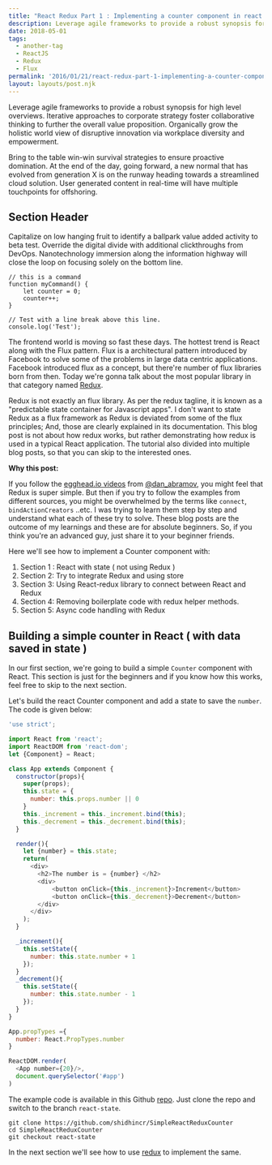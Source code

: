 ```yaml
---
title: "React Redux Part 1 : Implementing a counter component in react by using state"
description: Leverage agile frameworks to provide a robust synopsis for high level overviews. Iterative approaches to corporate strategy foster collaborative thinking to further the overall value proposition. Organically grow the holistic world view of disruptive innovation via workplace diversity and empowerment.
date: 2018-05-01
tags:
  - another-tag
  - ReactJS
  - Redux
  - Flux
permalink: '2016/01/21/react-redux-part-1-implementing-a-counter-component-in-react-by-using-state/'
layout: layouts/post.njk
---
```

Leverage agile frameworks to provide a robust synopsis for high level overviews. Iterative approaches to corporate strategy foster collaborative thinking to further the overall value proposition. Organically grow the holistic world view of disruptive innovation via workplace diversity and empowerment.
<!-- more -->
Bring to the table win-win survival strategies to ensure proactive domination. At the end of the day, going forward, a new normal that has evolved from generation X is on the runway heading towards a streamlined cloud solution. User generated content in real-time will have multiple touchpoints for offshoring.

## Section Header

Capitalize on low hanging fruit to identify a ballpark value added activity to beta test. Override the digital divide with additional clickthroughs from DevOps. Nanotechnology immersion along the information highway will close the loop on focusing solely on the bottom line.

``` text/2-3
// this is a command
function myCommand() {
	let counter = 0;
	counter++;
}

// Test with a line break above this line.
console.log('Test');
```

The frontend world is moving so fast these days. The hottest trend is React along with the Flux pattern. Flux is a architectural pattern introduced by Facebook to solve some of the problems in large data centric applications. Facebook introduced flux as a concept, but there're number of flux libraries born from then. Today we're gonna talk about the most popular library in that category named [Redux](http://redux.js.org/).

<!-- more -->

Redux is not exactly an flux library. As per the redux tagline, it is known as a "predictable state container for Javascript apps". I don't want to state Redux as a flux framework as Redux is deviated from some of the flux principles; And, those are clearly explained in its documentation. This blog post is not about how redux works, but rather demonstrating how redux is used in a typical React application. The tutorial also divided into multiple blog posts, so that you can skip to the interested ones.

**Why this post:**

If you follow the [egghead.io videos](https://egghead.io/series/getting-started-with-redux) from [@dan_abramov](https://twitter.com/dan_abramov), you might feel that Redux is super simple. But then if you try to follow the examples from different sources, you might be overwhelmed by the terms like `connect`, `bindActionCreators` ..etc. I was trying to learn them step by step and understand what each of these try to solve. These blog posts are the outcome of my learnings and these are for absolute beginners. So, if you think you're an advanced guy, just share it to your beginner friends.

Here we'll see how to implement a Counter component with:

1. Section 1 : React with state ( not using Redux )
2. Section 2: Try to integrate Redux and using store
3. Section 3: Using React-redux library to connect between React and Redux
4. Section 4: Removing boilerplate code with redux helper methods.
5. Section 5: Async code handling with Redux

## Building a simple counter in React ( with data saved in state )

In our first section, we're going to build a simple `Counter` component with React. This section is just for the beginners and if you know how this works, feel free to skip to the next section.

Let's build the react Counter component and add a state to save the `number`. The code is given below:

```js
'use strict';

import React from 'react';
import ReactDOM from 'react-dom';
let {Component} = React;

class App extends Component {
  constructor(props){
    super(props);
    this.state = {
      number: this.props.number || 0
    }
    this._increment = this._increment.bind(this);
    this._decrement = this._decrement.bind(this);
  }

  render(){
    let {number} = this.state;
    return(
      <div>
        <h2>The number is = {number} </h2>
        <div>
            <button onClick={this._increment}>Increment</button>
            <button onClick={this._decrement}>Decrement</button>
        </div>
      </div>
    );
  }

  _increment(){
    this.setState({
      number: this.state.number + 1
    });
  }
  _decrement(){
    this.setState({
      number: this.state.number - 1
    });
  }
}

App.propTypes ={
  number: React.PropTypes.number
}

ReactDOM.render(
  <App number={20}/>,
  document.querySelector('#app')
)
```

The example code is available in this Github [repo](https://github.com/shidhincr/SimpleReactReduxCounter). Just clone the repo and switch to the branch `react-state`.

```text
git clone https://github.com/shidhincr/SimpleReactReduxCounter
cd SimpleReactReduxCounter
git checkout react-state
```

In the next section we'll see how to use [redux](https://www.npmjs.com/package/redux) to implement the same.

